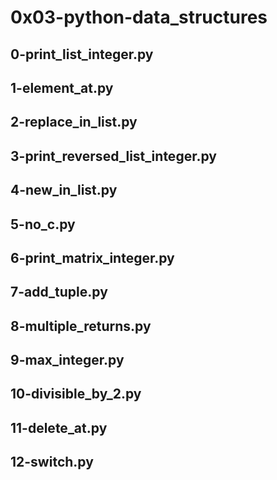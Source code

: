 # 0x03-python-data_structures
## 0-print_list_integer.py
## 1-element_at.py
## 2-replace_in_list.py
## 3-print_reversed_list_integer.py
## 4-new_in_list.py
## 5-no_c.py
## 6-print_matrix_integer.py
## 7-add_tuple.py
## 8-multiple_returns.py
## 9-max_integer.py
## 10-divisible_by_2.py
## 11-delete_at.py
## 12-switch.py
